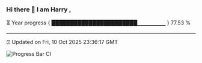 ### Hi there 👋 I am Harry , 

⏳ Year progress { ███████████████████████▁▁▁▁▁▁▁ } 77.53 %

---

⏰ Updated on Fri, 10 Oct 2025 23:36:17 GMT

![Progress Bar CI](https://github.com/duykhang68/duykhang68/workflows/Progress%20Bar%20CI/badge.svg)
